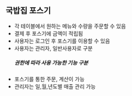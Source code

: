## 국밥집 포스기
* 각 테이블에서 원하는 메뉴와 수량을 주문할 수 있음
* 결제 후 포스기에 금액이 적립됨
* 사용자는 로그인 후 포스기를 이용할 수 있음
* 사용자는 관리자, 일반사용자로 구분
    ##### 권한에 따라 사용 가능한 기능 구분
* 포스기를 통한 주문, 계산이 가능
* 관리자는 일,월,년도별 매출 관리 가능

